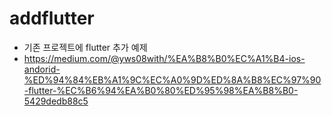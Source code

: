 # addflutter
- 기존 프로젝트에 flutter 추가 예제
- https://medium.com/@yws08with/%EA%B8%B0%EC%A1%B4-ios-andorid-%ED%94%84%EB%A1%9C%EC%A0%9D%ED%8A%B8%EC%97%90-flutter-%EC%B6%94%EA%B0%80%ED%95%98%EA%B8%B0-5429dedb88c5
